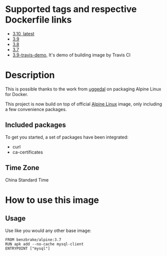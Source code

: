# Supported tags and respective Dockerfile links
- [3.10, latest](https://github.com/benzBrake/Dockerfiles/blob/master/alpine/3.10/Dockerfile)
- [3.9](https://github.com/benzBrake/Dockerfiles/blob/master/alpine/3.9/Dockerfile)
- [3.8](https://github.com/benzBrake/Dockerfiles/blob/master/alpine/3.8/Dockerfile)
- [3.7](https://github.com/benzBrake/Dockerfiles/blob/master/alpine/3.7/Dockerfile)
- [3.9-travis-demo](https://github.com/benzBrake/Travis-Demo-Dockerfile/blob/master/alpine/3.9/Dockerfile), It's demo of building image by Travis CI

# Description

This is possible thanks to the work from [uggedal](https://github.com/uggedal) on packaging Alpine Linux for Docker.

This project is now build on top of official [Alpine Linux](https://hub.docker.com/_/alpine/) image, only including a few convenience packages.


## Included packages

To get you started, a set of packages have been integrated:

- curl
- ca-certificates

## Time Zone

China Standard Time

# How to use this image
## Usage
Use like you would any other base image:
```
FROM benzbrake/alpine:3.7
RUN apk add --no-cache mysql-client
ENTRYPOINT ["mysql"]
```